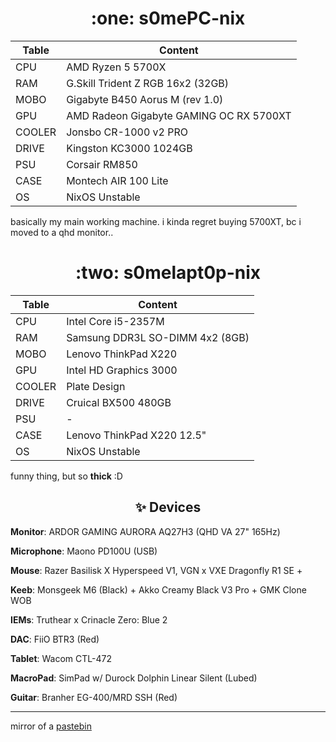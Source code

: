 
<h1 align=center> :one: s0mePC-nix  </h1>

| Table | Content |
| - | - |
| CPU | AMD Ryzen 5 5700X |
| RAM | G.Skill Trident Z RGB 16x2 (32GB) | 
| MOBO | Gigabyte B450 Aorus M (rev 1.0) |
| GPU | AMD Radeon Gigabyte GAMING OC RX 5700XT |
| COOLER | Jonsbo CR-1000 v2 PRO |
| DRIVE | Kingston KC3000 1024GB |
| PSU | Corsair RM850 |
| CASE | Montech AIR 100 Lite |
| OS | NixOS Unstable |

<div class="text">
  <p>
    basically my main working machine. i kinda regret buying 5700XT, bc i moved to a qhd monitor..
  </p>
</div>


<h1 align=center> :two: s0melapt0p-nix  </h1>

| Table | Content |
| - | - |
| CPU | Intel Core i5-2357M  |
| RAM | Samsung DDR3L SO-DIMM 4x2 (8GB) | 
| MOBO | Lenovo ThinkPad X220 |
| GPU | Intel HD Graphics 3000 |
| COOLER | Plate Design |
| DRIVE | Cruical BX500 480GB |
| PSU | - |
| CASE | Lenovo ThinkPad X220 12.5" |
| OS | NixOS Unstable |

<div class="text">
  <p>
    funny thing, but so <b>thick</b> :D
  </p>
</div>

<h2 align=center> ✨ Devices  </h2>

**Monitor**: ARDOR GAMING AURORA AQ27H3 (QHD VA 27" 165Hz) 

**Microphone**: Maono PD100U (USB)

**Mouse**: Razer Basilisk X Hyperspeed V1, VGN x VXE Dragonfly R1 SE +

**Keeb**:  Monsgeek M6 (Black) + Akko Creamy Black V3 Pro + GMK Clone WOB 

**IEMs**: Truthear x Crinacle Zero: Blue 2

**DAC**: FiiO BTR3 (Red)

**Tablet**: Wacom CTL-472

**MacroPad**: SimPad w/ Durock Dolphin Linear Silent (Lubed)

**Guitar**: Branher EG-400/MRD SSH (Red)

<hr/>


mirror of a [pastebin](https://pastebin.com/raw/kRSBxh3W)
